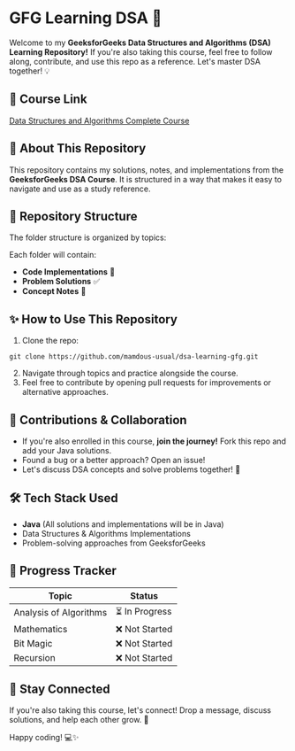 # GFG Learning DSA 🚀

Welcome to my **GeeksforGeeks Data Structures and Algorithms (DSA) Learning Repository!** If you're also taking this course, feel free to follow along, contribute, and use this repo as a reference. Let's master DSA together! 💡  

## 📌 Course Link  
[Data Structures and Algorithms Complete Course](https://www.udemy.com/course/data-structures-and-algorithms-complete-course-cpp-java/) 

## 📖 About This Repository  
This repository contains my solutions, notes, and implementations from the **GeeksforGeeks DSA Course**. It is structured in a way that makes it easy to navigate and use as a study reference.

## 📂 Repository Structure  
The folder structure is organized by topics:  

Each folder will contain:  
- **Code Implementations** 📝  
- **Problem Solutions** ✅  
- **Concept Notes** 📄  

## ✨ How to Use This Repository  
1. Clone the repo:  
```
git clone https://github.com/mamdous-usual/dsa-learning-gfg.git
```
2. Navigate through topics and practice alongside the course.  
3. Feel free to contribute by opening pull requests for improvements or alternative approaches.  

## 🤝 Contributions & Collaboration  
- If you're also enrolled in this course, **join the journey!** Fork this repo and add your Java solutions.  
- Found a bug or a better approach? Open an issue!  
- Let's discuss DSA concepts and solve problems together! 💬  

## 🛠 Tech Stack Used  
- **Java** (All solutions and implementations will be in Java)  
- Data Structures & Algorithms Implementations  
- Problem-solving approaches from GeeksforGeeks  

## 📅 Progress Tracker  
| Topic             | Status |
|------------------|--------|
| Analysis of Algorithms | ⏳ In Progress  |
| Mathematics     |❌ Not Started |
| Bit Magic           | ❌ Not Started |
| Recursion        | ❌ Not Started |

## 📢 Stay Connected  
If you're also taking this course, let's connect! Drop a message, discuss solutions, and help each other grow. 🚀  

Happy coding! 💻✨  
